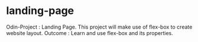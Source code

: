# landing-page
Odin-Project : Landing Page.
This project will make use of flex-box to create 
website layout.
Outcome : Learn and use flex-box and its properties.